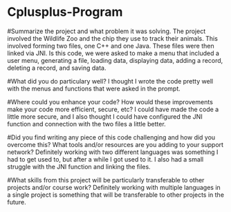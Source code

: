# Cplusplus-Program

#Summarize the project and what problem it was solving.
The project involved the Wildlife Zoo and the chip they use to track their animals. This involved forming two files, one C++ and one Java. These files were then linked via JNI. Is this code, we were asked to make a menu that included a user menu, generating a file, loading data, displaying data, adding a record, deleting a record, and saving data.

#What did you do particulary well?
I thought I wrote the code pretty well with the menus and functions that were asked in the prompt. 

#Where could you enhance your code? How would these improvements make your code more efficient, secure, etc?
I could have made the code a little more secure, and I also thought I could have configured the JNI function and connection with the two files a little better.

#Did you find writing any piece of this code challenging and how did you overcome this? What tools and/or resources are you adding to your support network?
Definitely working with two different languages was something I had to get used to, but after a while I got used to it. I also had a small struggle with the JNI function and linking the files.

#What skills from this project will be particularly transferable to other projects and/or course work?
Definitely working with multiple languages in a single project is something that will be transferable to other projects in the future.

